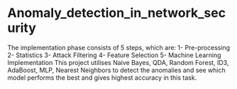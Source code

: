 # Anomaly_detection_in_network_security
The implementation phase consists of 5 steps, which are:
1-	Pre-processing
2-	Statistics
3-	Attack Filtering
4-	Feature Selection
5-	Machine Learning Implementation
This project utilises Naive Bayes, QDA, Random Forest, ID3, AdaBoost, MLP, Nearest Neighbors to detect the anomalies and see which model performs the best and gives highest accuracy in this task.
